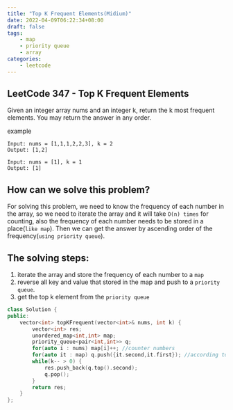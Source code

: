 ```yaml
---
title: "Top K Frequent Elements(Midium)"
date: 2022-04-09T06:22:34+08:00
draft: false
tags:
    - map
    - priority queue
    - array
categories:
    - leetcode
---
```


## LeetCode 347 - Top K Frequent Elements

Given an integer array nums and an integer k, return the k most frequent elements. You may return the answer in any order.

example
```
Input: nums = [1,1,1,2,2,3], k = 2
Output: [1,2]

Input: nums = [1], k = 1
Output: [1]
```

## How can we solve this problem?
For solving this problem, we need to know the frequency of each number in the array, so we need to iterate the array and it will take `O(n) times` for counting, also the frequency of each number needs to be stored in a place(`like map`). Then we can get the answer by ascending order of the frequency(`using priority queue`).

## The solving steps:
1. iterate the array and store the frequency of each number to a `map`
2. reverse all key and value that stored in the map and push to a `priority queue`.
3. get the top k element from the `priority queue`

```c++
class Solution {
public:
    vector<int> topKFrequent(vector<int>& nums, int k) {
        vector<int> res;
        unordered_map<int,int> map;
        priority_queue<pair<int,int>> q;
        for(auto i : nums) map[i]++; //counter numbers 
        for(auto it : map) q.push({it.second,it.first}); //according to the second for priority
        while(k-- > 0) {
            res.push_back(q.top().second);
            q.pop();
        }
        return res;
    }
};
```

